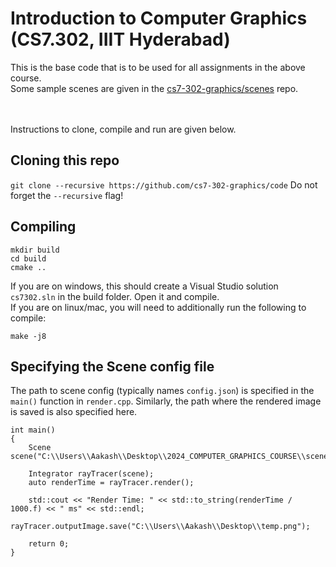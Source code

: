 # Introduction to Computer Graphics (CS7.302, IIIT Hyderabad)

This is the base code that is to be used for all assignments in the above course. <br>
Some sample scenes are given in the <a href="https://github.com/cs7-302-graphics/scenes">cs7-302-graphics/scenes</a> repo.

<br><br>
Instructions to clone, compile and run are given below.

## Cloning this repo
```git clone --recursive https://github.com/cs7-302-graphics/code```
Do not forget the ```--recursive``` flag!

## Compiling
```
mkdir build
cd build
cmake ..
```

If you are on windows, this should create a Visual Studio solution ```cs7302.sln``` in the build folder. Open it and compile. \
If you are on linux/mac, you will need to additionally run the following to compile:

```
make -j8
```

## Specifying the Scene config file
The path to scene config (typically names ```config.json```) is specified in the ```main()``` function in ```render.cpp```. Similarly, the path where the rendered image is saved is also specified here.
```
int main()
{
    Scene scene("C:\\Users\\Aakash\\Desktop\\2024_COMPUTER_GRAPHICS_COURSE\\scenes\\cornell_box\\config.json");

    Integrator rayTracer(scene);
    auto renderTime = rayTracer.render();

    std::cout << "Render Time: " << std::to_string(renderTime / 1000.f) << " ms" << std::endl;
    rayTracer.outputImage.save("C:\\Users\\Aakash\\Desktop\\temp.png");

    return 0;
}
```
